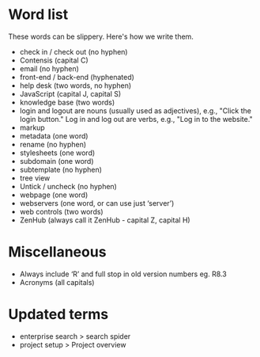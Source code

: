 # Word list
These words can be slippery. Here's how we write them.

- check in / check out (no hyphen)
- Contensis (capital C)
- email (no hyphen)
- front-end / back-end (hyphenated)
- help desk (two words, no hyphen)
- JavaScript (capital J, capital S)
- knowledge base (two words)
- login and logout are nouns (usually used as adjectives), e.g., "Click the login button."
Log in and log out are verbs, e.g., "Log in to the website."
- markup
- metadata (one word)
- rename (no hyphen)
- stylesheets (one word)
- subdomain (one word)
- subtemplate (no hyphen)
- tree view
- Untick / uncheck (no hyphen)
- webpage (one word)
- webservers (one word, or can use just ‘server’)
- web controls (two words)
- ZenHub (always call it ZenHub - capital Z, capital H)

# Miscellaneous

- Always include ‘R’ and full stop in old version numbers eg. R8.3
- Acronyms (all capitals)

# Updated terms
- enterprise search > search spider
- project setup > Project overview
